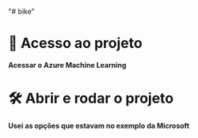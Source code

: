 "# bike" 
# 📁 Acesso ao projeto

**Acessar o Azure Machine Learning**

# 🛠️ Abrir e rodar o projeto

**Usei as opções que estavam no exemplo da Microsoft**